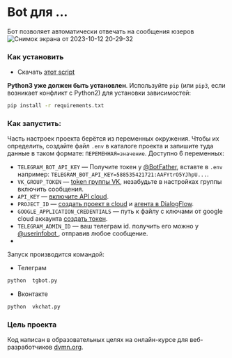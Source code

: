 # Bot для ...

Бот позволяет автоматически отвечать на сообщения юзеров
![Снимок экрана от 2023-10-12 20-29-32](https://github.com/miazigoo/chat_bot_less_2/assets/55626306/44d98253-df15-4254-b89c-df0f34849af9)

### Как установить


* Скачать [этот script](https://github.com/miazigoo/chat_bot_less_2.git)

**Python3 уже должен быть установлен**. 
Используйте `pip` (или `pip3`, если возникает конфликт с Python2) для установки зависимостей:
```sh
pip install -r requirements.txt
```


### Как запустить:

Часть настроек проекта берётся из переменных окружения. Чтобы их определить, создайте файл `.env` в каталоге проекта и запишите туда данные в таком формате: `ПЕРЕМЕННАЯ=значение`.
Доступно 6 переменных:
- `TELEGRAM_BOT_API_KEY` — Получите токен у [@BotFather](https://t.me/BotFather), вставте в `.env` например: `TELEGRAM_BOT_API_KEY=588535421721:AAFYtrO5YJhpU...`.
- `VK_GROUP_TOKEN` — [token группы VK](https://vk.com/groups?tab=admin), незабудьте в настройках группы включить сообщения.
- `API_KEY` — [включите API cloud](https://cloud.google.com/dialogflow/es/docs/quick/setup#api).
- `PROJECT_ID` — [создать проект в cloud](https://cloud.google.com/dialogflow/docs/quick/setup) и [агента в DialogFlow](https://cloud.google.com/dialogflow/docs/quick/build-agent).
- `GOOGLE_APPLICATION_CREDENTIALS` — путь к файлу с ключами от google cloud аккаунта [создать токен](https://cloud.google.com/docs/authentication/api-keys).
- `TELEGRAM_ADMIN_ID` — ваш телеграм id. получить его можно у [@userinfobot ](https://t.me/userinfobot), отправив любое сообщение.
- 
Запуск производится командой: 
- Телеграм
```sh
python  tgbot.py
```
- Вконтакте
```sh
python  vkchat.py
```


### Цель проекта

Код написан в образовательных целях на онлайн-курсе для веб-разработчиков [dvmn.org](https://dvmn.org/).
